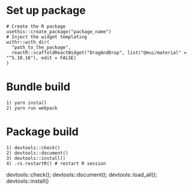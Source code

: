 # Set up package
```
# Create the R package
usethis::create_package("package_name")
# Inject the widget templating
withr::with_dir(
  "path_to_the_package",
  reactR::scaffoldReactWidget("DragAndDrop", list("@mui/material" = "^5.10.16"), edit = FALSE)
)
```

# Bundle build
```
1) yarn install 
2) yarn run webpack
```

# Package build

```
1) devtools::check()
2) devtools::document()
3) devtools::install()
4) .rs.restartR() # restart R session
```

devtools::check(); devtools::document(); devtools::load_all(); devtools::install()